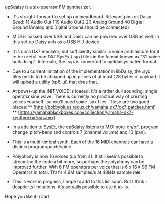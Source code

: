 op6daisy is a six-operator FM synthesizer.

* It's straight-forward to set up on breadboard. Relevant pins on Daisy Seed:
  18 Audio Out 1
  19 Audio Out 2
  20 Analog Ground
  40 Digital Ground (Analog and Digital Ground should be connected)
  
* MIDI is passed over USB and Daisy can be powered over USB as well.
  In this set-up Daisy acts as a USB HID device.
  
* It is *not* a DX7 emulator, but sufficiently similar in voice
  architecture for it to be useful load DX7 SysEx (.syx) files
  in the format known as "32 voice bulk dump". Internally, the .syx
  is converted to op6daisys native format.
  
* Due to a current limitation of the implementation in libDaisy,
  the .syx files needs to be chopped up in pieces of at most 128 bytes
  of payload. I will upload a utility (op6-ui) that does that.
  
* At power-up the INIT_VOICE is loaded. It's a rather dull sounding,
  single operator sine wave. There is currently no practical way of
  creating voices yourself -so you'll need some .syx files. These
  are two good places:
  ** [http://bobbyblues.recup.ch/yamaha_dx7/dx7_patches.html]
  ** [https://yamahablackboxes.com/collection/yamaha-dx7-synthesizer/patches]
  
* In a addition to SysEx, the op6daisy listens to MIDI note-on/off,
  program change, pitch-bend and controls 7 (channel volume) and
  10 (pan).

* This is a multi-timbral synth. Each of the 16 MIDI channels can have
  a distinct program/patch/voice.

* Polyphony is now 16 voices (up from 4). It still seems possible to streamline
  the code a bit more, so perhaps the polyphony can be improved further. With
  6 FM operators per voice that is 6 x 16 = 96 FM Operators in total.
  That's 4.6M samples/s at 48kHz sample rate.

* This is work in progress, I hope to add to this list soon. But I think
  -despite its limitations- it's actually possible to use it as-is.

Hope you like it!
/Carl
